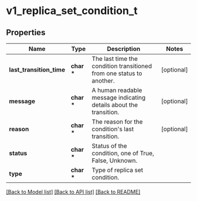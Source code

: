 # v1_replica_set_condition_t

## Properties
Name | Type | Description | Notes
------------ | ------------- | ------------- | -------------
**last_transition_time** | **char \*** | The last time the condition transitioned from one status to another. | [optional] 
**message** | **char \*** | A human readable message indicating details about the transition. | [optional] 
**reason** | **char \*** | The reason for the condition&#39;s last transition. | [optional] 
**status** | **char \*** | Status of the condition, one of True, False, Unknown. | 
**type** | **char \*** | Type of replica set condition. | 

[[Back to Model list]](../README.md#documentation-for-models) [[Back to API list]](../README.md#documentation-for-api-endpoints) [[Back to README]](../README.md)


